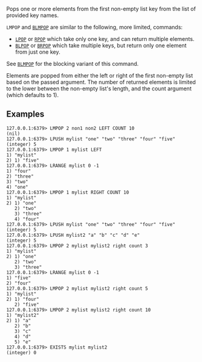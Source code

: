 Pops one or more elements from the first non-empty list key from the list of provided key names.

`LMPOP` and [`BLMPOP`](../commands/blmpop.md) are similar to the following, more limited, commands:

- [`LPOP`](../commands/lpop.md) or [`RPOP`](../commands/rpop.md) which take only one key, and can return multiple elements.
- [`BLPOP`](../commands/blpop.md) or [`BRPOP`](../commands/brpop.md) which take multiple keys, but return only one element from just one key.

See [`BLMPOP`](../commands/blmpop.md) for the blocking variant of this command.

Elements are popped from either the left or right of the first non-empty list based on the passed argument.
The number of returned elements is limited to the lower between the non-empty list's length, and the count argument (which defaults to 1).

## Examples

```
127.0.0.1:6379> LMPOP 2 non1 non2 LEFT COUNT 10
(nil)
127.0.0.1:6379> LPUSH mylist "one" "two" "three" "four" "five"
(integer) 5
127.0.0.1:6379> LMPOP 1 mylist LEFT
1) "mylist"
2) 1) "five"
127.0.0.1:6379> LRANGE mylist 0 -1
1) "four"
2) "three"
3) "two"
4) "one"
127.0.0.1:6379> LMPOP 1 mylist RIGHT COUNT 10
1) "mylist"
2) 1) "one"
   2) "two"
   3) "three"
   4) "four"
127.0.0.1:6379> LPUSH mylist "one" "two" "three" "four" "five"
(integer) 5
127.0.0.1:6379> LPUSH mylist2 "a" "b" "c" "d" "e"
(integer) 5
127.0.0.1:6379> LMPOP 2 mylist mylist2 right count 3
1) "mylist"
2) 1) "one"
   2) "two"
   3) "three"
127.0.0.1:6379> LRANGE mylist 0 -1
1) "five"
2) "four"
127.0.0.1:6379> LMPOP 2 mylist mylist2 right count 5
1) "mylist"
2) 1) "four"
   2) "five"
127.0.0.1:6379> LMPOP 2 mylist mylist2 right count 10
1) "mylist2"
2) 1) "a"
   2) "b"
   3) "c"
   4) "d"
   5) "e"
127.0.0.1:6379> EXISTS mylist mylist2
(integer) 0
```
